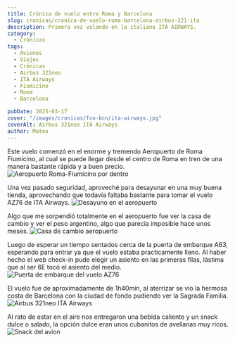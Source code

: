 ```yaml
---
title: Crónica de vuelo entre Roma y Barcelona
slug: cronicas/cronica-de-vuelo-roma-barcelona-airbus-321-ita
description: Primera vez volando en la italiana ITA AIRWAYS.
category:
  - Crónicas
tags: 
  - Aviones
  - Viajes
  - Crónicas
  - Airbus 321neo
  - ITA Airways
  - Fiumicino
  - Roma
  - Barcelona

pubDate: 2025-03-17
cover: "/images/cronicas/fco-bcn/ita-airways.jpg"
coverAlt: Airbus 321neo ITA Airways
author: Mateo
---
```



Este vuelo comenzó en el enorme y tremendo Aeropuerto de Roma Fiumicino, al cual se puede llegar desde el centro de Roma en tren de una manera bastante rápida y a buen precio.
<img src="/images/cronicas/fco-bcn/fco-dentro.jpg" alt="Aeropuerto Roma-Fiumicino por dentro">

Una vez pasado seguridad, aproveché para desayunar en una muy buena tienda, aprovechando que todavía faltaba bastante para tomar el vuelo AZ76 de ITA Airways.
<img src="/images/cronicas/fco-bcn/desayuno-aeropuerto.jpg" alt="Desayuno en el aeropuerto">

Algo que me sorpendió totalmente en el aeropuerto fue ver la casa de cambio y ver el peso argentino, algo que parecia imposible hace unos meses.
<img src="/images/cronicas/fco-bcn/casa-de-cambio.jpg" alt="Casa de cambio aeropuerto">

Luego de esperar un tiempo sentados cerca de la puerta de embarque A63, esperando para entrar ya que el vuelo estaba practicamente lleno.
Al haber hecho el web check-in pude elegir un asiento en las primeras filas, lástima que al ser 6E tocó el asiento del medio.
<img src="/images/cronicas/fco-bcn/puerta-embarque.jpg" alt="Puerta de embarque del vuelo AZ76">

El vuelo fue de aproximadamente de 1h40min, al aterrizar se vio la hermosa costa de Barcelona con la ciudad de fondo pudiendo ver la Sagrada Familia.
<img src="/images/cronicas/fco-bcn/avion-ita.jpg" alt="Airbus 321neo ITA Airways">

Al rato de estar en el aire nos entregaron una bebida caliente y un snack dulce o salado, la opción dulce eran unos cubanitos de avellanas muy ricos.
<img src="/images/cronicas/fco-bcn/comida-avion.jpg" alt="Snack del avion">
